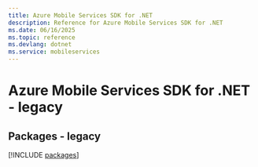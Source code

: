 ```yaml
---
title: Azure Mobile Services SDK for .NET
description: Reference for Azure Mobile Services SDK for .NET
ms.date: 06/16/2025
ms.topic: reference
ms.devlang: dotnet
ms.service: mobileservices
---
```

# Azure Mobile Services SDK for .NET - legacy
## Packages - legacy
[!INCLUDE [packages](mobile-services-index.md)]